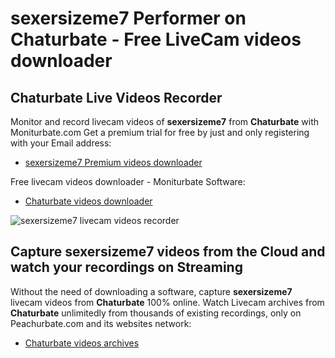 # sexersizeme7 Performer on Chaturbate - Free LiveCam videos downloader

## Chaturbate Live Videos Recorder

Monitor and record livecam videos of **sexersizeme7** from **Chaturbate** with Moniturbate.com
Get a premium trial for free by just and only registering with your Email address:
* [sexersizeme7 Premium videos downloader](https://moniturbate.com/request-demo-licence-key.html)

Free livecam videos downloader - Moniturbate Software:
* [Chaturbate videos downloader](https://moniturbate.com/moniturbate-download-software.html)

![sexersizeme7 livecam videos recorder](https://peachurnet.com/templates/moniturbate-software.png)


## Capture sexersizeme7 videos from the Cloud and watch your recordings on Streaming

Without the need of downloading a software, capture **sexersizeme7** livecam videos from **Chaturbate** 100% online.
Watch Livecam archives from **Chaturbate** unlimitedly from thousands of existing recordings, only on Peachurbate.com and its websites network:
* [Chaturbate videos archives](https://peachurnet.com/)